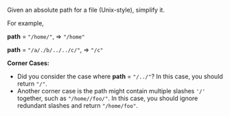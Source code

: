 Given an absolute path for a file (Unix-style), simplify it.

For example,

**path** = `"/home/"`, => `"/home"`

**path** = `"/a/./b/../../c/"`, => `"/c"`

**Corner Cases:**
- Did you consider the case where **path** = `"/../"`?
  In this case, you should return `"/"`.
- Another corner case is the path might contain multiple slashes `'/'` together, such as `"/home//foo/"`.
  In this case, you should ignore redundant slashes and return `"/home/foo"`.
